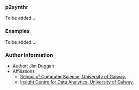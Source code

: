 ### p2synthr
To be added...

### Examples
To be added...

### Author Information

- Author: Jim Duggan
- Affiliations
  + [School of Computer Science, University of Galway.](https://www.nuigalway.ie/engineering-informatics/information-technology/)
  + [Insight Centre for Data Analytics, University of Galway.](https://www.insight-centre.org)
